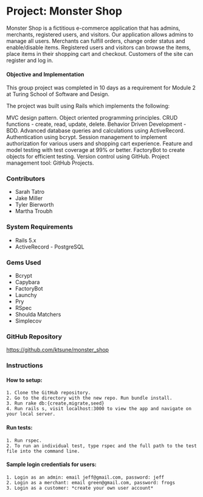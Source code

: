 # Project: Monster Shop

Monster Shop is a fictitious e-commerce application that has admins, merchants, registered users, and visitors. Our application allows admins to manage all users. Merchants can fulfill orders, change order status and enable/disable items. Registered users and visitors can browse the items, place items in their shopping cart and checkout. Customers of the site can register and log in.

#### Objective and Implementation 
This group project was completed in 10 days as a requirement for Module 2 at Turing School of Software and Design.

The project was built using Rails which implements the following:

MVC design pattern.
Object oriented programming principles.
CRUD functions - create, read, update, delete.
Behavior Driven Development - BDD.
Advanced database queries and calculations using ActiveRecord.
Authentication using bcrypt.
Session management to implement authorization for various users and shopping cart experience.
Feature and model testing with test coverage at 99% or better.
FactoryBot to create objects for efficient testing.
Version control using GitHub.
Project management tool: GitHub Projects.

### Contributors
- Sarah Tatro
- Jake Miller 
- Tyler Bierworth 
- Martha Troubh

### System Requirements
- Rails 5.x
- ActiveRecord - PostgreSQL

### Gems Used
- Bcrypt
- Capybara
- FactoryBot
- Launchy
- Pry
- RSpec
- Shoulda Matchers
- Simplecov

### GitHub Repository
https://github.com/ktsune/monster_shop

### Instructions

#### How to setup:
    1. Clone the GitHub repository.
    2. Go to the directory with the new repo. Run bundle install.
    3. Run rake db:{create,migrate,seed}
    4. Run rails s, visit localhost:3000 to view the app and navigate on your local server.
#### Run tests:
    1. Run rspec.
    2. To run an individual test, type rspec and the full path to the test file into the command line.
#### Sample login credentials for users:
    1. Login as an admin: email jeff@gmail.com, password: jeff
    2. Login as a merchant: email green@gmail.com, password: frogs
    3. Login as a customer: *create your own user account*
